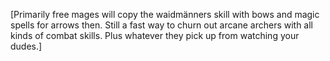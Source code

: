 [Primarily free mages will copy the waidmänners skill with bows and magic spells for arrows then. Still a fast way to churn out arcane archers with all kinds of combat skills. Plus whatever they pick up from watching your dudes.]
